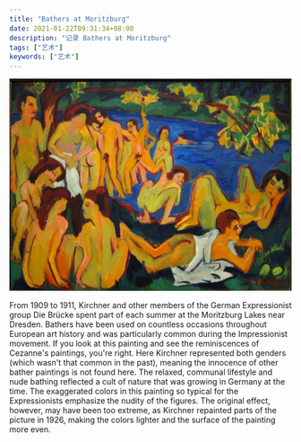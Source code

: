 ```yaml
---
title: "Bathers at Moritzburg"
date: 2021-01-22T09:31:34+08:00
description: "记录 Bathers at Moritzburg"
tags: ["艺术"]
keywords: ["艺术"]
---
```


![bathers-at-moritzburg.png](/images/bathers-at-moritzburg.jpeg)

From 1909 to 1911, Kirchner and other members of the German Expressionist group Die Brücke spent part of each summer at the Moritzburg Lakes near Dresden. Bathers have been used on countless occasions throughout European art history and was particularly common during the Impressionist movement. If you look at this painting and see the reminiscences of Cezanne's paintings, you're right. Here Kirchner represented both genders (which wasn't that common in the past), meaning the innocence of other bather paintings is not found here. The relaxed, communal lifestyle and nude bathing reflected a cult of nature that was growing in Germany at the time. The exaggerated colors in this painting so typical for the Expressionists emphasize the nudity of the figures. The original effect, however, may have been too extreme, as Kirchner repainted parts of the picture in 1926, making the colors lighter and the surface of the painting more even.
